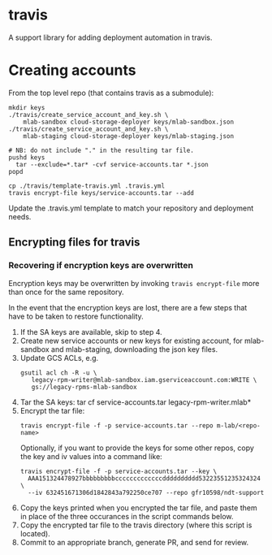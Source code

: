 # travis
A support library for adding deployment automation in travis.

# Creating accounts

From the top level repo (that contains travis as a submodule):

```
mkdir keys
./travis/create_service_account_and_key.sh \
    mlab-sandbox cloud-storage-deployer keys/mlab-sandbox.json
./travis/create_service_account_and_key.sh \
    mlab-staging cloud-storage-deployer keys/mlab-staging.json

# NB: do not include "." in the resulting tar file.
pushd keys
  tar --exclude=*.tar* -cvf service-accounts.tar *.json
popd

cp ./travis/template-travis.yml .travis.yml
travis encrypt-file keys/service-accounts.tar --add
```

Update the .travis.yml template to match your repository and deployment needs.

## Encrypting files for travis

### Recovering if encryption keys are overwritten

Encryption keys may be overwritten by invoking `travis encrypt-file` more than
once for the same repository.

In the event that the encryption keys are lost, there are a few
steps that have to be taken to restore functionality.

 1. If the SA keys are available, skip to step 4.
 2. Create new service accounts or new keys for existing account, for
    mlab-sandbox and mlab-staging, downloading the json key files.
 3. Update GCS ACLs, e.g.
    ```
    gsutil acl ch -R -u \
       legacy-rpm-writer@mlab-sandbox.iam.gserviceaccount.com:WRITE \
       gs://legacy-rpms-mlab-sandbox
    ```
 4. Tar the SA keys:
    tar cf service-accounts.tar legacy-rpm-writer.mlab*
 5. Encrypt the tar file:
    ```
    travis encrypt-file -f -p service-accounts.tar --repo m-lab/<repo-name>
    ```
    Optionally, if you want to provide the keys for some other repos,
    copy the key and iv values into a command like:
    ```
    travis encrypt-file -f -p service-accounts.tar --key \
      AAA151324478927bbbbbbbbbcccccccccccccdddddddddd53223551235324324 \
      --iv 632451671306d1842843a792250ce707 --repo gfr10598/ndt-support
    ```
 6. Copy the keys printed when you encrypted the tar file,
    and paste them in place of the three occurances in the script
    commands below.
 7. Copy the encrypted tar file to the travis directory (where
    this script is located).
 8. Commit to an appropriate branch, generate PR, and send for review.
